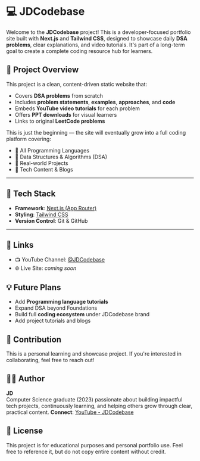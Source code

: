 # 💻 JDCodebase

Welcome to the **JDCodebase** project! This is a developer-focused portfolio site built with **Next.js** and **Tailwind CSS**, designed to showcase daily **DSA problems**, clear explanations, and video tutorials. It's part of a long-term goal to create a complete coding resource hub for learners.

## 🚀 Project Overview

This project is a clean, content-driven static website that:

- Covers **DSA problems** from scratch
- Includes **problem statements**, **examples**, **approaches**, and **code**
- Embeds **YouTube video tutorials** for each problem
- Offers **PPT downloads** for visual learners
- Links to original **LeetCode problems**

This is just the beginning — the site will eventually grow into a full coding platform covering:

- 🔹 All Programming Languages
- 🔹 Data Structures & Algorithms (DSA)
- 🔹 Real-world Projects
- 🔹 Tech Content & Blogs

---

## 🧱 Tech Stack

- **Framework**: [Next.js (App Router)](https://nextjs.org/docs)
- **Styling**: [Tailwind CSS](https://tailwindcss.com/)
- **Version Control**: Git & GitHub

---

## 🔗 Links

- 📺 YouTube Channel: [@JDCodebase](https://www.youtube.com/@JDCodebase-EN)
- 🌐 Live Site: _coming soon_

## 💡 Future Plans

- Add **Programming language tutorials**
- Expand DSA beyond Foundations
- Build full **coding ecosystem** under JDCodebase brand
- Add project tutorials and blogs

## 🙌 Contribution

This is a personal learning and showcase project. If you're interested in collaborating, feel free to reach out!

## 🧑‍💻 Author

**JD**  
Computer Science graduate (2023) passionate about building impactful tech projects, continuously learning, and helping others grow through clear, practical content.
**Connect**: [YouTube - JDCodebase](https://www.youtube.com/@JDCodebase-EN)

## 📜 License

This project is for educational purposes and personal portfolio use. Feel free to reference it, but do not copy entire content without credit.
